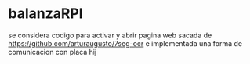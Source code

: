 # balanzaRPI
se considera codigo para activar y abrir pagina web sacada de https://github.com/arturaugusto/7seg-ocr e implementada una forma de comunicacion con placa hij

